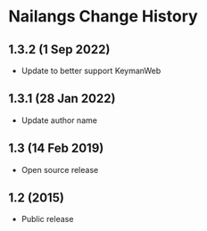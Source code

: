 Nailangs Change History
=======================

1.3.2 (1 Sep 2022)
-------------------
* Update to better support KeymanWeb

1.3.1 (28 Jan 2022)
-------------------
* Update author name

1.3 (14 Feb 2019)
-----------------
* Open source release

1.2 (2015)
----------
* Public release
